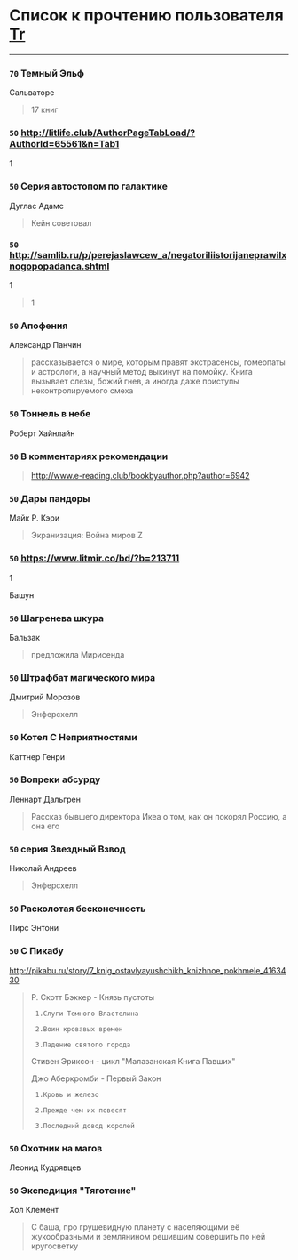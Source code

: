 # Список к прочтению пользователя [Tr](http://vk.com/gmg1991)
---

### `70` Темный Эльф
Сальваторе
> 17 книг

### `50` http://litlife.club/AuthorPageTabLoad/?AuthorId=65561&n=Tab1
1

### `50` Серия автостопом по галактике
Дуглас Адамс
> Кейн советовал

### `50` http://samlib.ru/p/perejaslawcew_a/negatoriliistorijaneprawilxnogopopadanca.shtml
1
> 1

### `50` Апофения
Александр Панчин
> рассказывается о мире, которым правят экстрасенсы, гомеопаты и астрологи, а научный метод выкинут на помойку. Книга вызывает слезы, божий гнев, а иногда даже приступы неконтролируемого смеха

### `50` Тоннель в небе
Роберт Хайнлайн

### `50` В комментариях рекомендации
> http://www.e-reading.club/bookbyauthor.php?author=6942

### `50` Дары пандоры
Майк Р. Кэри
> Экранизация: Война миров Z

### `50` https://www.litmir.co/bd/?b=213711
1

Башун

### `50` Шагренева шкура
Бальзак
> предложила Мирисенда

### `50` Штрафбат магического мира
Дмитрий Морозов
> Энферсхелл

### `50` Котел С Неприятностями
Каттнер Генри

### `50` Вопреки абсурду
Леннарт Дальгрен
> Рассказ бывшего директора Икеа о том, как он покорял Россию, а она его

### `50` серия Звездный Взвод
Николай Андреев
> Энферсхелл

### `50` Расколотая бесконечность
Пирс Энтони

### `50` С Пикабу
http://pikabu.ru/story/7_knig_ostavlyayushchikh_knizhnoe_pokhmele_4163430
> Р. Скотт Бэккер - Князь пустоты
> 
>      1.Слуги Темного Властелина 
> 
>      2.Воин кровавых времен 
> 
>      3.Падение святого города 
> 
> Стивен Эриксон - цикл "Малазанская Книга Павших"
> 
> Джо Аберкромби - Первый Закон
> 
>      1.Кровь и железо 
> 
>      2.Прежде чем их повесят 
> 
>      3.Последний довод королей

### `50` Охотник на магов
Леонид Кудрявцев

### `50` Экспедиция "Тяготение"
Хол Клемент
> С баша, про грушевидную планету с населяющими её жукообразными и землянином решившим совершить по ней кругосветку

